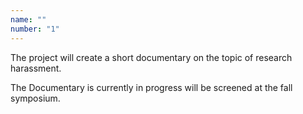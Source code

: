 ```yaml
---
name: "" 
number: "1"
---
```


The project will create a short documentary on the topic of research harassment. 
 
The Documentary is currently in progress will be screened at the fall symposium.
